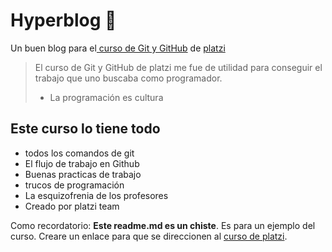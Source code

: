 # Hyperblog 💚
Un buen blog para el[ curso de Git y GitHub](https://platzi.com/cursos/git-github/ " curso de Git y GitHub") de [platzi](https://platzi.com/ "platzi")
>El curso de Git y GitHub de platzi me fue de utilidad para conseguir el trabajo que uno buscaba como programador.
> - La programación es cultura 

## Este curso lo tiene todo
* todos los comandos de git
* El flujo de trabajo en Github
* Buenas practicas de trabajo
* trucos de programación
* La esquizofrenia de los profesores
* Creado por platzi team

Como recordatorio: **Este readme.md es un chiste**. Es para un ejemplo del curso. Creare un enlace para que se direccionen al [curso de platzi](https://platzi.com/cursos/git-github/ "curso de platzi").
